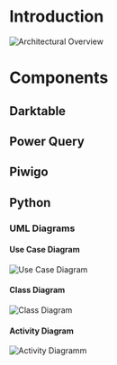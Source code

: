 # Introduction

![Architectural Overview](https://github.com/not1q84-1/homeserver/blob/master/source3/misc/ArchitectureOverview.png)

# Components
## Darktable
## Power Query
## Piwigo
## Python
### UML Diagrams
#### Use Case Diagram
![Use Case Diagram](https://github.com/not1q84-1/homeserver/blob/master/source3/misc/UseCaseDiagramm.jpg)
#### Class Diagram
![Class Diagram](https://github.com/not1q84-1/homeserver/blob/master/source3/misc/class_diagramm.jpg)
#### Activity Diagram
![Activity Diagramm](https://github.com/not1q84-1/homeserver/blob/master/source3/misc/activity%20diagram.jpg)
